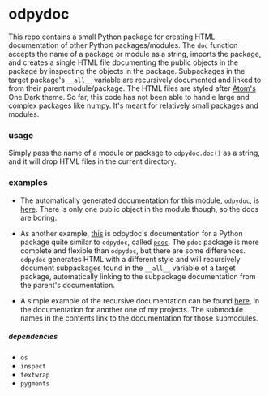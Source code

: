 # odpydoc

This repo contains a small Python package for creating HTML documentation of other Python packages/modules. The `doc` function accepts the name of a package or module as a string, imports the package, and creates a single HTML file documenting the public objects in the package by inspecting the objects in the package. Subpackages in the target package's `__all__` variable are recursively documented and linked to from their parent module/package. The HTML files are styled after [Atom's](https://atom.io/) One Dark theme. So far, this code has not been able to handle large and complex packages like numpy. It's meant for relatively small packages and modules.

### usage
Simply pass the name of a module or package to `odpydoc.doc()` as a string, and it will drop HTML files in the current directory.

### examples
* The automatically generated documentation for this module, `odpydoc`, is [here](http://mbaum1122.github.io/odpydoc). There is only one public object in the module though, so the docs are boring.

* As another example, [this](http://mbaum1122.github.io/odpydoc/pdoc.html) is odpydoc's documentation for a Python package quite similar to `odpydoc`, called [`pdoc`](https://github.com/BurntSushi/pdoc). The `pdoc` package is more complete and flexible than `odpydoc`, but there are some differences. `odpydoc` generates HTML with a different style and will recursively document subpackages found in the `__all__` variable of a target package, automatically linking to the subpackage documentation from the parent's documentation.

* A simple example of the recursive documentation can be found [here](http://mbaum1122.github.io/emf/), in the documentation for another one of my projects. The submodule names in the contents link to the documentation for those submodules.

##### dependencies
* `os`
* `inspect`
* `textwrap`
* `pygments`
